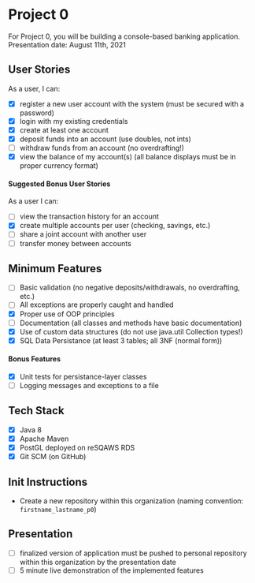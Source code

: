 # Project 0
For Project 0, you will be building a console-based banking application. Presentation date: August 11th, 2021
## User Stories
As a user, I can:
- [x] register a new user account with the system (must be secured with a password)
- [x] login with my existing credentials
- [x] create at least one account
- [x] deposit funds into an account (use doubles, not ints)
- [ ] withdraw funds from an account (no overdrafting!)
- [x] view the balance of my account(s) (all balance displays must be in proper currency format)
#### Suggested Bonus User Stories
As a user I can:
- [ ] view the transaction history for an account
- [x] create multiple accounts per user (checking, savings, etc.)
- [ ] share a joint account with another user
- [ ] transfer money between accounts
## Minimum Features
- [ ] Basic validation (no negative deposits/withdrawals, no overdrafting, etc.)
- [ ] All exceptions are properly caught and handled
- [x] Proper use of OOP principles
- [ ] Documentation (all classes and methods have basic documentation)
- [x] Use of custom data structures (do not use java.util Collection types!)
- [x] SQL Data Persistance (at least 3 tables; all 3NF (normal form))
#### Bonus Features
- [x] Unit tests for persistance-layer classes
- [ ] Logging messages and exceptions to a file
## Tech Stack
- [x] Java 8
- [x] Apache Maven
- [x] PostGL deployed on reSQAWS RDS
- [x] Git SCM (on GitHub)
## Init Instructions
- Create a new repository within this organization (naming convention: `firstname_lastname_p0`)
## Presentation
- [ ] finalized version of application must be pushed to personal repository within this organization by the presentation date
- [ ] 5 minute live demonstration of the implemented features
